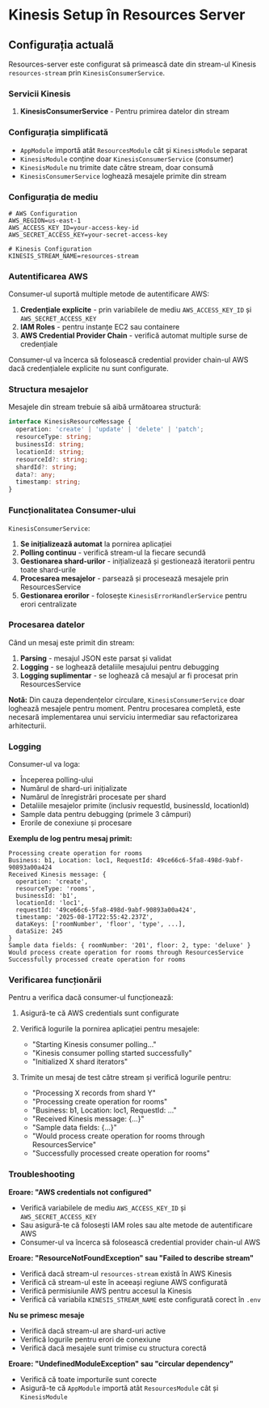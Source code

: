# Kinesis Setup în Resources Server

## Configurația actuală

Resources-server este configurat să primească date din stream-ul Kinesis `resources-stream` prin `KinesisConsumerService`.

### Servicii Kinesis

1. **KinesisConsumerService** - Pentru primirea datelor din stream

### Configurația simplificată

- `AppModule` importă atât `ResourcesModule` cât și `KinesisModule` separat
- `KinesisModule` conține doar `KinesisConsumerService` (consumer)
- `KinesisModule` nu trimite date către stream, doar consumă
- `KinesisConsumerService` loghează mesajele primite din stream

### Configurația de mediu

```env
# AWS Configuration
AWS_REGION=us-east-1
AWS_ACCESS_KEY_ID=your-access-key-id
AWS_SECRET_ACCESS_KEY=your-secret-access-key

# Kinesis Configuration
KINESIS_STREAM_NAME=resources-stream
```

### Autentificarea AWS

Consumer-ul suportă multiple metode de autentificare AWS:

1. **Credențiale explicite** - prin variabilele de mediu `AWS_ACCESS_KEY_ID` și `AWS_SECRET_ACCESS_KEY`
2. **IAM Roles** - pentru instanțe EC2 sau containere
3. **AWS Credential Provider Chain** - verifică automat multiple surse de credențiale

Consumer-ul va încerca să folosească credential provider chain-ul AWS dacă credențialele explicite nu sunt configurate.

### Structura mesajelor

Mesajele din stream trebuie să aibă următoarea structură:

```typescript
interface KinesisResourceMessage {
  operation: 'create' | 'update' | 'delete' | 'patch';
  resourceType: string;
  businessId: string;
  locationId: string;
  resourceId?: string;
  shardId?: string;
  data?: any;
  timestamp: string;
}
```

### Funcționalitatea Consumer-ului

`KinesisConsumerService`:

1. **Se inițializează automat** la pornirea aplicației
2. **Polling continuu** - verifică stream-ul la fiecare secundă
3. **Gestionarea shard-urilor** - inițializează și gestionează iteratorii pentru toate shard-urile
4. **Procesarea mesajelor** - parsează și procesează mesajele prin ResourcesService
5. **Gestionarea erorilor** - folosește `KinesisErrorHandlerService` pentru erori centralizate

### Procesarea datelor

Când un mesaj este primit din stream:

1. **Parsing** - mesajul JSON este parsat și validat
2. **Logging** - se loghează detaliile mesajului pentru debugging
3. **Logging suplimentar** - se loghează că mesajul ar fi procesat prin ResourcesService

**Notă:** Din cauza dependențelor circulare, `KinesisConsumerService` doar loghează mesajele pentru moment. Pentru procesarea completă, este necesară implementarea unui serviciu intermediar sau refactorizarea arhitecturii.

### Logging

Consumer-ul va loga:
- Începerea polling-ului
- Numărul de shard-uri inițializate
- Numărul de înregistrări procesate per shard
- Detaliile mesajelor primite (inclusiv requestId, businessId, locationId)
- Sample data pentru debugging (primele 3 câmpuri)
- Erorile de conexiune și procesare

**Exemplu de log pentru mesaj primit:**
```
Processing create operation for rooms
Business: b1, Location: loc1, RequestId: 49ce66c6-5fa8-498d-9abf-90893a00a424
Received Kinesis message: {
  operation: 'create',
  resourceType: 'rooms',
  businessId: 'b1',
  locationId: 'loc1',
  requestId: '49ce66c6-5fa8-498d-9abf-90893a00a424',
  timestamp: '2025-08-17T22:55:42.237Z',
  dataKeys: ['roomNumber', 'floor', 'type', ...],
  dataSize: 245
}
Sample data fields: { roomNumber: '201', floor: 2, type: 'deluxe' }
Would process create operation for rooms through ResourcesService
Successfully processed create operation for rooms
```

### Verificarea funcționării

Pentru a verifica dacă consumer-ul funcționează:

1. Asigură-te că AWS credentials sunt configurate
2. Verifică logurile la pornirea aplicației pentru mesajele:
   - "Starting Kinesis consumer polling..."
   - "Kinesis consumer polling started successfully"
   - "Initialized X shard iterators"

3. Trimite un mesaj de test către stream și verifică logurile pentru:
   - "Processing X records from shard Y"
   - "Processing create operation for rooms"
   - "Business: b1, Location: loc1, RequestId: ..."
   - "Received Kinesis message: {...}"
   - "Sample data fields: {...}"
   - "Would process create operation for rooms through ResourcesService"
   - "Successfully processed create operation for rooms"

### Troubleshooting

**Eroare: "AWS credentials not configured"**
- Verifică variabilele de mediu `AWS_ACCESS_KEY_ID` și `AWS_SECRET_ACCESS_KEY`
- Sau asigură-te că folosești IAM roles sau alte metode de autentificare AWS
- Consumer-ul va încerca să folosească credential provider chain-ul AWS

**Eroare: "ResourceNotFoundException" sau "Failed to describe stream"**
- Verifică dacă stream-ul `resources-stream` există în AWS Kinesis
- Verifică că stream-ul este în aceeași regiune AWS configurată
- Verifică permisiunile AWS pentru accesul la Kinesis
- Verifică că variabila `KINESIS_STREAM_NAME` este configurată corect în `.env`

**Nu se primesc mesaje**
- Verifică dacă stream-ul are shard-uri active
- Verifică logurile pentru erori de conexiune
- Verifică dacă mesajele sunt trimise cu structura corectă

**Eroare: "UndefinedModuleException" sau "circular dependency"**
- Verifică că toate importurile sunt corecte
- Asigură-te că `AppModule` importă atât `ResourcesModule` cât și `KinesisModule`
